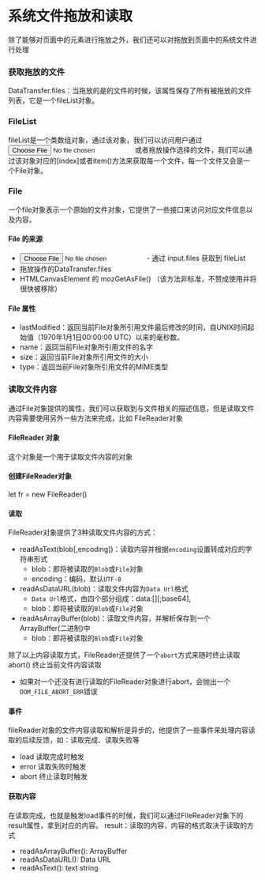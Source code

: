 # 系统文件拖放和读取
除了能够对页面中的元素进行拖放之外，我们还可以对拖放到页面中的系统文件进行处理

### 获取拖放的文件
DataTransfer.files：当拖放的是的文件的时候，该属性保存了所有被拖放的文件列表，它是一个fileList对象。

### FileList
fileList是一个类数组对象，通过该对象，我们可以访问用户通过<input type="file" /> 或者拖放操作选择的文件，我们可以通过该对象对应的[index]或者item()方法来获取每一个文件，每一个文件又会是一个File对象。

### File
一个file对象表示一个原始的文件对象，它提供了一些接口来访问对应文件信息以及内容。

#### File 的来源
- <input type="file" />
    - 通过 input.files 获取到 fileList
- 拖放操作的DataTransfer.files
- HTMLCanvasElement 的 mozGetAsFile() （该方法非标准，不赞成使用并将很快被移除）

#### File 属性
- lastModified：返回当前File对象所引用文件最后修改的时间，自UNIX时间起始值（1970年1月1日00:00:00 UTC）以来的毫秒数。
- name：返回当前File对象所引用文件的名字
- size：返回当前File对象所引用文件的大小
- type：返回当前File对象所引用文件的MIME类型

### 读取文件内容
通过File对象提供的属性，我们可以获取到与文件相关的描述信息，但是读取文件内容需要使用另外一些方法来完成，比如 FileReader对象

#### FileReader 对象
这个对象是一个用于读取文件内容的对象

#### 创建FileReader对象
let fr = new FileReader()

#### 读取
FileReader对象提供了3种读取文件内容的方式：
- readAsText(blob[,encoding])：读取内容并根据`encoding`设置转成对应的字符串形式
    - blob：即将被读取的`Blob`或`File`对象
    - encoding：编码，默认`UTF-8`
- readAsDataURL(blob)：读取文件内容为`Data Url`格式
    - `Data Url`格式，由四个部分组成：data:[<mediatype>][;base64],<data>
    - blob：即将被读取的`Blob`或`File`对象
- readAsArrayBuffer(blob)：读取文件内容，并解析保存到一个ArrayBuffer(二进制)中
    - blob：即将被读取的`Blob`或`File`对象

除了以上内容读取方式，FileReader还提供了一个`abort`方式来随时终止读取
abort() 终止当前文件内容读取
- 如果对一个还没有进行读取的FileReader对象进行abort，会抛出一个`DOM_FILE_ABORT_ERR`错误

#### 事件
fileReader对象的文件内容读取和解析是异步的，他提供了一些事件来处理内容读取的后续反馈，如：读取完成、读取失败等
- load 读取完成时触发
- error 读取失败时触发
- abort 终止读取时触发

#### 获取内容
在读取完成，也就是触发load事件的时候，我们可以通过FileReader对象下的result属性，拿到对应的内容。
result：读取的内容，内容的格式取决于读取的方式
- readAsArrayBuffer(): ArrayBuffer
- readAsDataURL(): Data URL
- readAsText(): text string